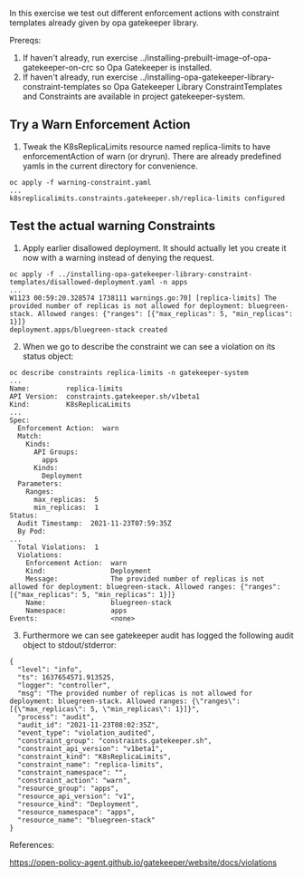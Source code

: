 In this exercise we test out different enforcement actions with constraint templates already given by opa gatekeeper library.

Prereqs:
1. If haven't already, run exercise ../installing-prebuilt-image-of-opa-gatekeeper-on-crc so Opa Gatekeeper is installed.
2. If haven't already, run exercise  ../installing-opa-gatekeeper-library-constraint-templates so Opa Gatekeeper Library ConstraintTemplates and Constraints are available in project gatekeeper-system.


## Try a Warn Enforcement Action

1. Tweak the K8sReplicaLimits resource named replica-limits to have enforcementAction of warn (or dryrun). There are already predefined yamls in the current directory for convenience.

```
oc apply -f warning-constraint.yaml 
...
k8sreplicalimits.constraints.gatekeeper.sh/replica-limits configured
```

## Test the actual warning Constraints

1. Apply earlier disallowed deployment. It should actually let you create it now with a warning instead of denying the request.
```
oc apply -f ../installing-opa-gatekeeper-library-constraint-templates/disallowed-deployment.yaml -n apps
...
W1123 00:59:20.328574 1738111 warnings.go:70] [replica-limits] The provided number of replicas is not allowed for deployment: bluegreen-stack. Allowed ranges: {"ranges": [{"max_replicas": 5, "min_replicas": 1}]}
deployment.apps/bluegreen-stack created
```

2. When we go to describe the constraint we can see a violation on its status object:
```
oc describe constraints replica-limits -n gatekeeper-system
...
Name:         replica-limits
API Version:  constraints.gatekeeper.sh/v1beta1
Kind:         K8sReplicaLimits
...
Spec:
  Enforcement Action:  warn
  Match:
    Kinds:
      API Groups:
        apps
      Kinds:
        Deployment
  Parameters:
    Ranges:
      max_replicas:  5
      min_replicas:  1
Status:
  Audit Timestamp:  2021-11-23T07:59:35Z
  By Pod:
...
  Total Violations:  1
  Violations:
    Enforcement Action:  warn
    Kind:                Deployment
    Message:             The provided number of replicas is not allowed for deployment: bluegreen-stack. Allowed ranges: {"ranges": [{"max_replicas": 5, "min_replicas": 1}]}
    Name:                bluegreen-stack
    Namespace:           apps
Events:                  <none>
```

3. Furthermore we can see gatekeeper audit has logged the following audit object to stdout/stderror:
```
{
  "level": "info",
  "ts": 1637654571.913525,
  "logger": "controller",
  "msg": "The provided number of replicas is not allowed for deployment: bluegreen-stack. Allowed ranges: {\"ranges\": [{\"max_replicas\": 5, \"min_replicas\": 1}]}",
  "process": "audit",
  "audit_id": "2021-11-23T08:02:35Z",
  "event_type": "violation_audited",
  "constraint_group": "constraints.gatekeeper.sh",
  "constraint_api_version": "v1beta1",
  "constraint_kind": "K8sReplicaLimits",
  "constraint_name": "replica-limits",
  "constraint_namespace": "",
  "constraint_action": "warn",
  "resource_group": "apps",
  "resource_api_version": "v1",
  "resource_kind": "Deployment",
  "resource_namespace": "apps",
  "resource_name": "bluegreen-stack"
}
```

References:

https://open-policy-agent.github.io/gatekeeper/website/docs/violations